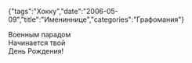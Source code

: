 {"tags":"Хокку","date":"2006-05-09","title":"Имениннице","categories":"Графомания"}

Военным парадом  
Начинается твой  
День Рождения!
